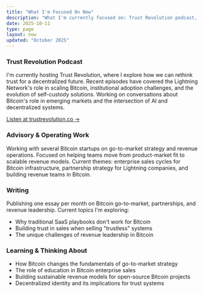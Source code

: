 ```yaml
---
title: "What I'm Focused On Now"
description: "What I'm currently focused on: Trust Revolution podcast, advising Bitcoin startups on go-to-market strategy, and writing about Bitcoin sales and revenue leadership."
date: 2025-10-11
type: page
layout: now
updated: "October 2025"
---
```


### Trust Revolution Podcast

I'm currently hosting Trust Revolution, where I explore how we can rethink trust for a decentralized future. Recent episodes have covered the Lightning Network's role in scaling Bitcoin, institutional adoption challenges, and the evolution of self-custody solutions. Working on conversations about Bitcoin's role in emerging markets and the intersection of AI and decentralized systems.

<a href="https://trustrevolution.co" class="cta-link">Listen at trustrevolution.co <span aria-hidden="true">→</span></a>

### Advisory & Operating Work

Working with several Bitcoin startups on go-to-market strategy and revenue operations. Focused on helping teams move from product-market fit to scalable revenue models. Current themes: enterprise sales cycles for Bitcoin infrastructure, partnership strategy for Lightning companies, and building revenue teams in Bitcoin.

### Writing

Publishing one essay per month on Bitcoin go-to-market, partnerships, and revenue leadership. Current topics I'm exploring:

- Why traditional SaaS playbooks don't work for Bitcoin
- Building trust in sales when selling "trustless" systems
- The unique challenges of revenue leadership in Bitcoin

### Learning & Thinking About

- How Bitcoin changes the fundamentals of go-to-market strategy
- The role of education in Bitcoin enterprise sales
- Building sustainable revenue models for open-source Bitcoin projects
- Decentralized identity and its implications for trust systems
